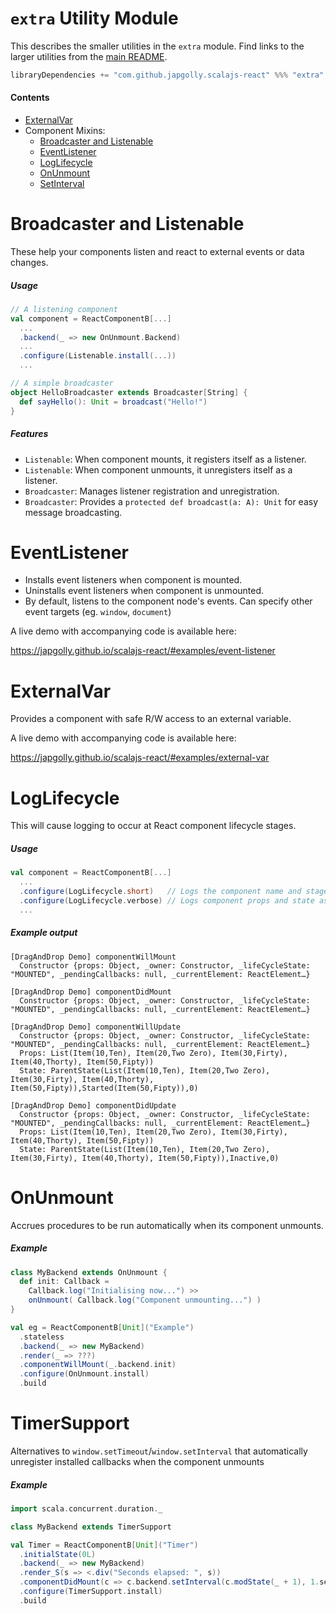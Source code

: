 `extra` Utility Module
======================

This describes the smaller utilities in the `extra` module.
Find links to the larger utilities from the [main README](../README.md).

```scala
libraryDependencies += "com.github.japgolly.scalajs-react" %%% "extra" % "0.11.5"
```

#### Contents

- [ExternalVar](#externalvar)
- Component Mixins:
  - [Broadcaster and Listenable](#broadcaster-and-listenable)
  - [EventListener](#eventlistener)
  - [LogLifecycle](#loglifecycle)
  - [OnUnmount](#onunmount)
  - [SetInterval](#setinterval)


Broadcaster and Listenable
==========================
These help your components listen and react to external events or data changes.

##### Usage
```scala
// A listening component
val component = ReactComponentB[...]
  ...
  .backend(_ => new OnUnmount.Backend)
  ...
  .configure(Listenable.install(...))
  ...

// A simple broadcaster
object HelloBroadcaster extends Broadcaster[String] {
  def sayHello(): Unit = broadcast("Hello!")
}
```

##### Features
* `Listenable`: When component mounts, it registers itself as a listener.
* `Listenable`: When component unmounts, it unregisters itself as a listener.
* `Broadcaster`: Manages listener registration and unregistration.
* `Broadcaster`: Provides a `protected def broadcast(a: A): Unit` for easy message broadcasting.

EventListener
=============
* Installs event listeners when component is mounted.
* Uninstalls event listeners when component is unmounted.
* By default, listens to the component node's events. Can specify other event targets (eg. `window`, `document`)

A live demo with accompanying code is available here:

https://japgolly.github.io/scalajs-react/#examples/event-listener


ExternalVar
===========
Provides a component with safe R/W access to an external variable.

A live demo with accompanying code is available here:

https://japgolly.github.io/scalajs-react/#examples/external-var


LogLifecycle
============
This will cause logging to occur at React component lifecycle stages.

##### Usage
```scala
val component = ReactComponentB[...]
  ...
  .configure(LogLifecycle.short)   // Logs the component name and stage
  .configure(LogLifecycle.verbose) // Logs component props and state as well
  ...
```

##### Example output
```
[DragAndDrop Demo] componentWillMount
  Constructor {props: Object, _owner: Constructor, _lifeCycleState: "MOUNTED", _pendingCallbacks: null, _currentElement: ReactElement…}

[DragAndDrop Demo] componentDidMount
  Constructor {props: Object, _owner: Constructor, _lifeCycleState: "MOUNTED", _pendingCallbacks: null, _currentElement: ReactElement…}

[DragAndDrop Demo] componentWillUpdate
  Constructor {props: Object, _owner: Constructor, _lifeCycleState: "MOUNTED", _pendingCallbacks: null, _currentElement: ReactElement…}
  Props: List(Item(10,Ten), Item(20,Two Zero), Item(30,Firty), Item(40,Thorty), Item(50,Fipty))
  State: ParentState(List(Item(10,Ten), Item(20,Two Zero), Item(30,Firty), Item(40,Thorty), Item(50,Fipty)),Started(Item(50,Fipty)),0)

[DragAndDrop Demo] componentDidUpdate
  Constructor {props: Object, _owner: Constructor, _lifeCycleState: "MOUNTED", _pendingCallbacks: null, _currentElement: ReactElement…}
  Props: List(Item(10,Ten), Item(20,Two Zero), Item(30,Firty), Item(40,Thorty), Item(50,Fipty))
  State: ParentState(List(Item(10,Ten), Item(20,Two Zero), Item(30,Firty), Item(40,Thorty), Item(50,Fipty)),Inactive,0)
```


OnUnmount
=========
Accrues procedures to be run automatically when its component unmounts.

##### Example
```scala
class MyBackend extends OnUnmount {
  def init: Callback =
    Callback.log("Initialising now...") >>
    onUnmount( Callback.log("Component unmounting...") )
}

val eg = ReactComponentB[Unit]("Example")
  .stateless
  .backend(_ => new MyBackend)
  .render(_ => ???)
  .componentWillMount(_.backend.init)
  .configure(OnUnmount.install)
  .build
```

TimerSupport
============
Alternatives to `window.setTimeout`/`window.setInterval` that automatically unregister installed callbacks
when the component unmounts

##### Example
```scala
import scala.concurrent.duration._

class MyBackend extends TimerSupport

val Timer = ReactComponentB[Unit]("Timer")
  .initialState(0L)
  .backend(_ => new MyBackend)
  .render_S(s => <.div("Seconds elapsed: ", s))
  .componentDidMount(c => c.backend.setInterval(c.modState(_ + 1), 1.second))
  .configure(TimerSupport.install)
  .build
```

